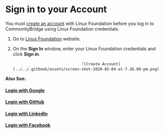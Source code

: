 # Sign in to your Account

You must [create an account](../create-an-account.md#create-an-account) with Linux Foundation before you log in to CommuntiyBridge using Linux Foundation credentials.

1. Go to [Linux Foundation](https://lfx.platform.linuxfoundation.org/) website.
2. On the **Sign In** window, enter your Linux Foundation credentials and click **Sign in**.

                                     ![Create Account](../../.gitbook/assets/screen-shot-2020-05-04-at-7.26.09-pm.png)

**Also See:**

#### ​[Login with Google](sign-in-with-google.md)​

#### ​[Login with GitHub](sign-in-with-github.md)​

#### ​[Login with LinkedIn](sign-in-with-linkedin.md)​

#### ​[Login with Facebook](sign-in-with-facebook.md)​

